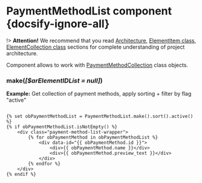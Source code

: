 # PaymentMethodList component {docsify-ignore-all}

!> **Attention!**  We recommend that you read [Architecture](home.md#architecture), [ElementItem class](item-class/item-class.md),
[ElementCollection class](collection-class/collection-class.md) sections for complete understanding of  project architecture.

Component allows to work with [PaymentMethodCollection](payment-method/collection/collection.md) class objects.

### make(_[$arElementIDList = null]_)

**Example:** Get collection of payment methods, apply sorting + filter by flag "active"
```twig

{% set obPaymentMethodList = PaymentMethodList.make().sort().active() %}
{% if obPaymentMethodList.isNotEmpty() %}
    <div class="payment-method-list-wrapper">
        {% for obPaymentMethod in obPaymentMethodList %}
            <div data-id="{{ obPaymentMethod.id }}">
                <div>{{ obPaymentMethod.name }}</div>
                <div>{{ obPaymentMethod.preview_text }}</div>
            </div>
        {% endfor %}
    </div>
{% endif %}
```